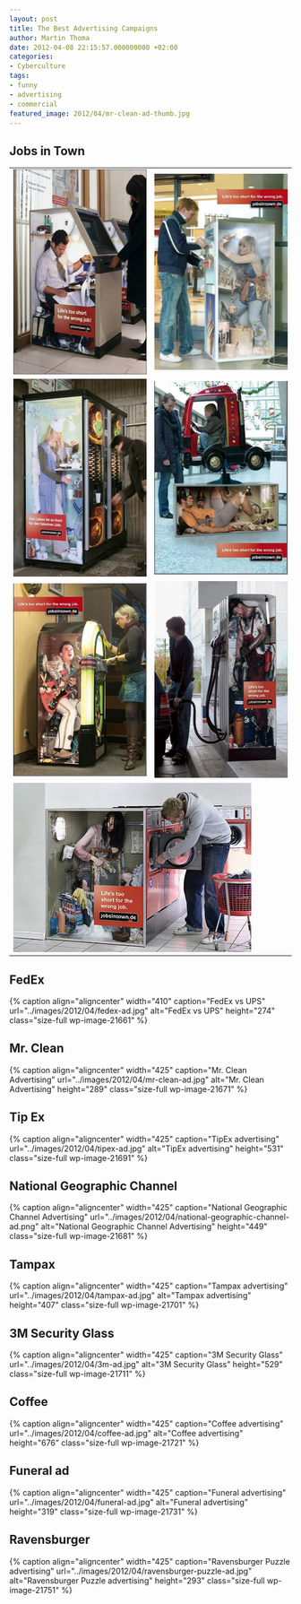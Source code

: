 ```yaml
---
layout: post
title: The Best Advertising Campaigns
author: Martin Thoma
date: 2012-04-08 22:15:57.000000000 +02:00
categories:
- Cyberculture
tags:
- funny
- advertising
- commercial
featured_image: 2012/04/mr-clean-ad-thumb.jpg
---
```

<h2>Jobs in Town</h2>
<table>
<tr>
<td>
<img src="../images/2012/04/jobs-in-town-bankautomat.jpg" alt="Jobs in Town Advertising (Bankautomat)" title="Jobs in Town Advertising (Bankautomat)" width="250" height="366" class="size-full wp-image-21571" />
</td>
<td>
<img src="../images/2012/04/jobs-in-town-eismaschine.jpg" alt="Jobs in Town Advertising (Eismaschine)" title="Jobs in Town Advertising (Eismaschine)" width="250" height="350" class="size-full wp-image-21581" /></td>
</tr>

<tr>
<td>
<img src="../images/2012/04/jobs-in-town-kaffeeautomat.jpg" alt="Jobs in Town Advertising (Kaffeeautomat)" title="Jobs in Town Advertising (Kaffeeautomat)" width="250" height="353" class="size-full wp-image-21591" /></td>
<td>
<img src="../images/2012/04/jobs-in-town-kinderauto.jpg" alt="Jobs in Town Advertising (Kinderauto)" title="Jobs in Town Advertising (Kinderauto)" width="250" height="345" class="size-full wp-image-21601" /></td>
</tr>

<tr>
<td>
<img src="../images/2012/04/jobs-in-town-music-machine-ad.jpg" alt="Jobs in Town Advertising (Music Machine)" title="Jobs in Town Advertising (Music Machine)" width="250" height="344" class="size-full wp-image-21611" /></td>
<td>
<img src="../images/2012/04/jobs-in-town-tankstelle.jpg" alt="Jobs in Town Advertising (Tankstelle)" title="Jobs in Town Advertising (Tankstelle)" width="250" height="351" class="size-full wp-image-21621" /></td>
</tr>

<tr>
<td colspan="2">
<img src="../images/2012/04/jobs-in-town-washing-machine.jpg" alt="Jobs in Town Advertising (Waschmaschine)" title="Jobs in Town Advertising (Waschmaschine)" width="425" height="302" class="size-full wp-image-21631" /></td>
</tr>
</table>

<h2>FedEx</h2>
{% caption align="aligncenter" width="410" caption="FedEx vs UPS" url="../images/2012/04/fedex-ad.jpg" alt="FedEx vs UPS"  height="274" class="size-full wp-image-21661" %}

<h2>Mr. Clean</h2>
{% caption align="aligncenter" width="425" caption="Mr. Clean Advertising" url="../images/2012/04/mr-clean-ad.jpg" alt="Mr. Clean Advertising"  height="289" class="size-full wp-image-21671" %}

<h2>Tip Ex</h2>
{% caption align="aligncenter" width="425" caption="TipEx advertising" url="../images/2012/04/tipex-ad.jpg" alt="TipEx advertising"  height="531" class="size-full wp-image-21691" %}

<h2>National Geographic Channel</h2>
{% caption align="aligncenter" width="425" caption="National Geographic Channel Advertising" url="../images/2012/04/national-geographic-channel-ad.png" alt="National Geographic Channel Advertising"  height="449" class="size-full wp-image-21681" %}

<h2>Tampax</h2>
{% caption align="aligncenter" width="425" caption="Tampax advertising" url="../images/2012/04/tampax-ad.jpg" alt="Tampax advertising"  height="407" class="size-full wp-image-21701" %}

<h2>3M Security Glass</h2>
{% caption align="aligncenter" width="425" caption="3M Security Glass" url="../images/2012/04/3m-ad.jpg" alt="3M Security Glass"  height="529" class="size-full wp-image-21711" %}

<h2>Coffee</h2>
{% caption align="aligncenter" width="425" caption="Coffee advertising" url="../images/2012/04/coffee-ad.jpg" alt="Coffee advertising"  height="676" class="size-full wp-image-21721" %}

<h2>Funeral ad</h2>
{% caption align="aligncenter" width="425" caption="Funeral advertising" url="../images/2012/04/funeral-ad.jpg" alt="Funeral advertising"  height="319" class="size-full wp-image-21731" %}

<h2>Ravensburger</h2>
{% caption align="aligncenter" width="425" caption="Ravensburger Puzzle advertising" url="../images/2012/04/ravensburger-puzzle-ad.jpg" alt="Ravensburger Puzzle advertising"  height="293" class="size-full wp-image-21751" %}
